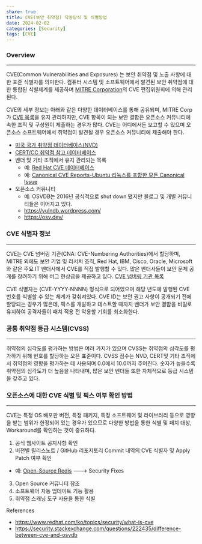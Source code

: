 ```yaml
---
share: true
title: CVE(보안 취약점) 작동방식 및 식별방법
date: 2024-02-02
categories: [Security]
tags: [CVE]
---
```



### Overview
---
CVE(Common Vulnerabilities and Exposures) 는 보안 취약점 및 노출 사항에 대한 표준 식별자를 의미한다.
컴퓨터 시스템 및 소프트웨어에서 발견된 보안 취약점에 대한 통합된 식별체계를 제공하며 [MITRE Corporation](https://cve.mitre.org/)의 CVE 편집위원회에 의해 관리된다.

CVE의 세부 정보는 아래와 같은 다양한 데이터베이스를 통해 공유되며, MITRE Corp가 [CVE 목록](https://cve.mitre.org/cve/)을 유지 관리하지만, CVE 항목이 되는 보안 결함은 오픈소스 커뮤니티에 속한 조직 및 구성원이 제출하는 경우가 많다. CVE는 어디에서든 보고할 수 있으며 오픈소스 소프트웨어에서 취약점이 발견될 경우 오픈소스 커뮤니티에 제출해야 한다.

- [미국 국가 취약점 데이터베이스(NVD)](https://nvd.nist.gov/)
- [CERT/CC 취약점 참고 데이터베이스](https://www.kb.cert.org/vuls/)
- 벤더 및 기타 조직에서 유지 관리되는 목록
	- 예: [Red Hat CVE 데이터베이스](https://access.redhat.com/security/security-updates/cve)
	- 예: [Canonical CVE Reports-Ubuntu 리눅스를 포함한 모든 Canonical Issue](https://ubuntu.com/security/cves)
- 오픈소스 커뮤니티
	- 예: OSVDB는 2016년 공식적으로 shut down 됐지만 블로그 및 개별 커뮤니티들은 이어지고 있다. 
	- https://vulndb.wordpress.com/
	- https://osv.dev/


### CVE 식별자 정보
---
CVE는 CVE 넘버링 기관(CNA: CVE-Numbering Authorities)에서 할당하며, MITRE 외에도 보안 기업 및 리서치 조직, Red Hat, IBM, Cisco, Oracle, Microsoft와 같은 주요 IT 벤더사에서 CVE를 직접 발행할 수 있다. 많은 벤더사들이 보안 문제 공개를 장려하기 위해 버그 현상금을 제공하고 있다. [CVE 넘버링 기관 목록](https://www.cve.org/ReportRequest/ReportRequestForNonCNAs)

CVE 식별자는 (CVE-YYYY-NNNN) 형식으로 되어있으며 해당 년도에 발행된 CVE 번호를 식별할 수 있는 체계가 갖춰져있다. CVE ID는 보안 권고 사항이 공개되기 전에 할당되는 경우가 많은데, 픽스를 개발하고 테스트할 때까지 벤더가 보안 결함을 비밀로 유지하여 공격자들이 패치 적용 전 악용할 기회를 최소화한다.


### 공통 취약점 등급 시스템(CVSS)
---
취약점의 심각도를 평가하는 방법은 여러 가지가 있으며 CVSS는 취약점의 심각도를 평가하기 위해 번호를 할당하는 오픈 표준이다. CVSS 점수는 NVD, CERT및 기타 조직에서 취약점의 영향을 평가하는 데 사용되며 0.0에서 10.0까지 주어진다. 숫자가 높을수록 취약점의 심각도가 더 높음을 나타내며, 많은 보안 벤더들 또한 자체적으로 등급 시스템을 갖추고 있다.


### 오픈소스에 대한 CVE 식별 및 픽스 여부 확인 방법
---
CVE는 특정 OS 배포판 버전, 특정 패키지, 특정 소프트웨어 및 라이브러리 등으로 영향을 받는 범위가 한정되어 있는 경우가 있으므로 다양한 방법을 통한 식별 및 패치 대상, Workaround를 확인하는 것이 중요하다.

1. 공식 웹사이트 공지사항 확인 
2. 버전별 릴리스노트 / GitHub 리포지토리 Commit 내역의 CVE 식별자 및 Apply Patch 여부 확인
- 예: [Open-Source Redis](https://github.com/redis/redis/releases) ---> Security Fixes
3. Open Source 커뮤니티 참조
4. 소프트웨어 자동 업데이트 기능 활용
5. 취약점 스캐닝 도구 사용을 통한 식별



References
- https://www.redhat.com/ko/topics/security/what-is-cve
- https://security.stackexchange.com/questions/222435/difference-between-cve-and-osvdb